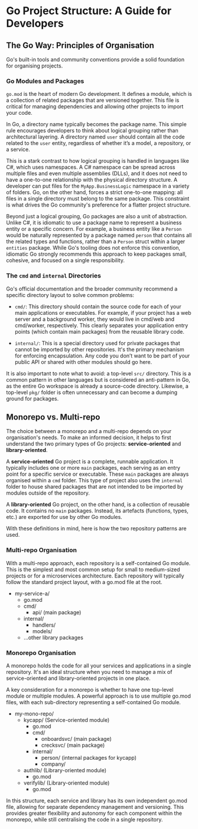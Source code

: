 # Go Project Structure: A Guide for Developers

## The Go Way: Principles of Organisation

Go's built-in tools and community conventions provide a solid foundation for organising projects.

### Go Modules and Packages

`go.mod` is the heart of modern Go development. It defines a module, which is a collection of related packages that are versioned together. This file is critical for managing dependencies and allowing other projects to import your code.

In Go, a directory name typically becomes the package name. This simple rule encourages developers to think about logical grouping rather than architectural layering. A directory named `user` should contain all the code related to the `user` entity, regardless of whether it’s a model, a repository, or a service.

This is a stark contrast to how logical grouping is handled in languages like C#, which uses namespaces. A C# namespace can be spread across multiple files and even multiple assemblies (DLLs), and it does not need to have a one-to-one relationship with the physical directory structure. A developer can put files for the `MyApp.BusinessLogic` namespace in a variety of folders. Go, on the other hand, forces a strict one-to-one mapping: all files in a single directory must belong to the same package. This constraint is what drives the Go community's preference for a flatter project structure.

Beyond just a logical grouping, Go packages are also a unit of abstraction. Unlike C#, it is idiomatic to use a package name to represent a business entity or a specific concern. For example, a business entity like a `Person` would be naturally represented by a package named `person` that contains all the related types and functions, rather than a `Person` struct within a larger `entities` package. While Go's tooling does not enforce this convention, idiomatic Go strongly recommends this approach to keep packages small, cohesive, and focused on a single responsibility.

### The `cmd` and `internal` Directories

Go's official documentation and the broader community recommend a specific directory layout to solve common problems:

* `cmd/`: This directory should contain the source code for each of your main applications or executables. For example, if your project has a web server and a background worker, they would live in cmd/web and cmd/worker, respectively. This clearly separates your application entry points (which contain main packages) from the reusable library code.

* `internal/`: This is a special directory used for private packages that cannot be imported by other repositories. It's the primary mechanism for enforcing encapsulation. Any code you don’t want to be part of your public API or shared with other modules should go here.

It is also important to note what to avoid: a top-level `src/` directory. This is a common pattern in other languages but is considered an anti-pattern in Go, as the entire Go workspace is already a source-code directory. Likewise, a top-level `pkg/` folder is often unnecessary and can become a dumping ground for packages.

## Monorepo vs. Multi-repo

The choice between a monorepo and a multi-repo depends on your organisation's needs. To make an informed decision, it helps to first understand the two primary types of Go projects: **service-oriented** and **library-oriented**.

A **service-oriented** Go project is a complete, runnable application. It typically includes one or more `main` packages, each serving as an entry point for a specific service or executable. These `main` packages are always organised within a `cmd` folder. This type of project also uses the `internal` folder to house shared packages that are not intended to be imported by modules outside of the repository.

A **library-oriented** Go project, on the other hand, is a collection of reusable code. It contains no `main` packages. Instead, its artefacts (functions, types, etc.) are exported for use by other Go modules.

With these definitions in mind, here is how the two repository patterns are used.

### Multi-repo Organisation

With a multi-repo approach, each repository is a self-contained Go module. This is the simplest and most common setup for small to medium-sized projects or for a microservices architecture. Each repository will typically follow the standard project layout, with a go.mod file at the root.

* my-service-a/  
  * go.mod  
  * cmd/  
    * api/ (main package)  
  * internal/  
    * handlers/  
    * models/  
  * ...other library packages

### Monorepo Organisation

A monorepo holds the code for all your services and applications in a single repository. It's an ideal structure when you need to manage a mix of service-oriented and library-oriented projects in one place.

A key consideration for a monorepo is whether to have one top-level module or multiple modules. A powerful approach is to use multiple go.mod files, with each sub-directory representing a self-contained Go module.

* my-mono-repo/  
  * kycapp/ (Service-oriented module)  
    * go.mod  
    * cmd/  
      * onboardsvc/ (main package)  
      * crecksvc/ (main package)  
    * internal/  
      * person/ (internal packages for kycapp)  
      * company/  
  * authlib/ (Library-oriented module)  
    * go.mod  
  * verifylib/ (Library-oriented module)  
    * go.mod

In this structure, each service and library has its own independent go.mod file, allowing for separate dependency management and versioning. This provides greater flexibility and autonomy for each component within the monorepo, while still centralising the code in a single repository.